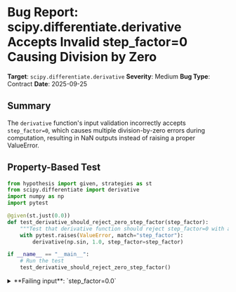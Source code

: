 # Bug Report: scipy.differentiate.derivative Accepts Invalid step_factor=0 Causing Division by Zero

**Target**: `scipy.differentiate.derivative`
**Severity**: Medium
**Bug Type**: Contract
**Date**: 2025-09-25

## Summary

The `derivative` function's input validation incorrectly accepts `step_factor=0`, which causes multiple division-by-zero errors during computation, resulting in NaN outputs instead of raising a proper ValueError.

## Property-Based Test

```python
from hypothesis import given, strategies as st
from scipy.differentiate import derivative
import numpy as np
import pytest

@given(st.just(0.0))
def test_derivative_should_reject_zero_step_factor(step_factor):
    """Test that derivative function should reject step_factor=0 with a ValueError"""
    with pytest.raises(ValueError, match="step_factor"):
        derivative(np.sin, 1.0, step_factor=step_factor)

if __name__ == "__main__":
    # Run the test
    test_derivative_should_reject_zero_step_factor()
```

<details>

<summary>
**Failing input**: `step_factor=0.0`
</summary>
```
============================= test session starts ==============================
platform linux -- Python 3.13.2, pytest-8.4.1, pluggy-1.5.0 -- /home/npc/miniconda/bin/python3
cachedir: .pytest_cache
hypothesis profile 'default'
rootdir: /home/npc/pbt/agentic-pbt/worker_/3
plugins: anyio-4.9.0, hypothesis-6.139.1, asyncio-1.2.0, langsmith-0.4.29
asyncio: mode=Mode.STRICT, debug=False, asyncio_default_fixture_loop_scope=None, asyncio_default_test_loop_scope=function
collecting ... collected 1 item

hypo.py::test_derivative_should_reject_zero_step_factor FAILED           [100%]

=================================== FAILURES ===================================
________________ test_derivative_should_reject_zero_step_factor ________________

    @given(st.just(0.0))
>   def test_derivative_should_reject_zero_step_factor(step_factor):

hypo.py:7:
_ _ _ _ _ _ _ _ _ _ _ _ _ _ _ _ _ _ _ _ _ _ _ _ _ _ _ _ _ _ _ _ _ _ _ _ _ _ _ _

step_factor = 0.0

    @given(st.just(0.0))
    def test_derivative_should_reject_zero_step_factor(step_factor):
        """Test that derivative function should reject step_factor=0 with a ValueError"""
>       with pytest.raises(ValueError, match="step_factor"):
E       Failed: DID NOT RAISE <class 'ValueError'>
E       Falsifying example: test_derivative_should_reject_zero_step_factor(
E           step_factor=0.0,
E       )

hypo.py:9: Failed
=============================== warnings summary ===============================
hypo.py::test_derivative_should_reject_zero_step_factor
hypo.py::test_derivative_should_reject_zero_step_factor
  /home/npc/.local/lib/python3.13/site-packages/scipy/differentiate/_differentiate.py:468: RuntimeWarning: divide by zero encountered in divide
    hc = h / c**xp.arange(n, dtype=work.dtype)

hypo.py::test_derivative_should_reject_zero_step_factor
hypo.py::test_derivative_should_reject_zero_step_factor
  /home/npc/.local/lib/python3.13/site-packages/scipy/differentiate/_differentiate.py:474: RuntimeWarning: divide by zero encountered in divide
    hr = h / d**xp.arange(2*n, dtype=work.dtype)

hypo.py::test_derivative_should_reject_zero_step_factor
hypo.py::test_derivative_should_reject_zero_step_factor
  /home/npc/.local/lib/python3.13/site-packages/scipy/_lib/_elementwise_iterative_method.py:243: RuntimeWarning: invalid value encountered in sin
    f = func(x, *work.args)

hypo.py::test_derivative_should_reject_zero_step_factor
hypo.py::test_derivative_should_reject_zero_step_factor
  /home/npc/.local/lib/python3.13/site-packages/scipy/differentiate/_differentiate.py:678: RuntimeWarning: divide by zero encountered in power
    h = s / fac ** p

hypo.py::test_derivative_should_reject_zero_step_factor
hypo.py::test_derivative_should_reject_zero_step_factor
  /home/npc/.local/lib/python3.13/site-packages/scipy/differentiate/_differentiate.py:678: RuntimeWarning: divide by zero encountered in divide
    h = s / fac ** p

hypo.py::test_derivative_should_reject_zero_step_factor
hypo.py::test_derivative_should_reject_zero_step_factor
  /home/npc/.local/lib/python3.13/site-packages/scipy/differentiate/_differentiate.py:700: RuntimeWarning: divide by zero encountered in power
    h = s / np.sqrt(fac) ** p

hypo.py::test_derivative_should_reject_zero_step_factor
hypo.py::test_derivative_should_reject_zero_step_factor
  /home/npc/.local/lib/python3.13/site-packages/scipy/differentiate/_differentiate.py:700: RuntimeWarning: divide by zero encountered in divide
    h = s / np.sqrt(fac) ** p

hypo.py::test_derivative_should_reject_zero_step_factor
hypo.py::test_derivative_should_reject_zero_step_factor
  /home/npc/.local/lib/python3.13/site-packages/scipy/differentiate/_differentiate.py:542: RuntimeWarning: divide by zero encountered in divide
    work.h /= work.fac

-- Docs: https://docs.pytest.org/en/stable/how-to/capture-warnings.html
=========================== short test summary info ============================
FAILED hypo.py::test_derivative_should_reject_zero_step_factor - Failed: DID ...
======================== 1 failed, 16 warnings in 0.25s ========================
```
</details>

## Reproducing the Bug

```python
import numpy as np
from scipy.differentiate import derivative

# Attempt to calculate derivative with step_factor=0
# This should raise a ValueError but instead causes division by zero
result = derivative(np.sin, 1.0, step_factor=0.0)
print(f"Result: {result}")
print(f"Derivative value: {result.df}")
print(f"Success: {result.success}")
print(f"Status: {result.status}")
```

<details>

<summary>
RuntimeWarnings and NaN result instead of ValueError
</summary>
```
/home/npc/.local/lib/python3.13/site-packages/scipy/differentiate/_differentiate.py:468: RuntimeWarning: divide by zero encountered in divide
  hc = h / c**xp.arange(n, dtype=work.dtype)
/home/npc/.local/lib/python3.13/site-packages/scipy/differentiate/_differentiate.py:474: RuntimeWarning: divide by zero encountered in divide
  hr = h / d**xp.arange(2*n, dtype=work.dtype)
/home/npc/.local/lib/python3.13/site-packages/scipy/_lib/_elementwise_iterative_method.py:243: RuntimeWarning: invalid value encountered in sin
  f = func(x, *work.args)
/home/npc/.local/lib/python3.13/site-packages/scipy/differentiate/_differentiate.py:678: RuntimeWarning: divide by zero encountered in power
  h = s / fac ** p
/home/npc/.local/lib/python3.13/site-packages/scipy/differentiate/_differentiate.py:678: RuntimeWarning: divide by zero encountered in divide
  h = s / fac ** p
/home/npc/.local/lib/python3.13/site-packages/scipy/differentiate/_differentiate.py:700: RuntimeWarning: divide by zero encountered in power
  h = s / np.sqrt(fac) ** p
/home/npc/.local/lib/python3.13/site-packages/scipy/differentiate/_differentiate.py:700: RuntimeWarning: divide by zero encountered in divide
  h = s / np.sqrt(fac) ** p
/home/npc/.local/lib/python3.13/site-packages/scipy/differentiate/_differentiate.py:542: RuntimeWarning: divide by zero encountered in divide
  work.h /= work.fac
Result:      success: False
      status: -3
          df: nan
       error: nan
         nit: 1
        nfev: 9
           x: 1.0
Derivative value: nan
Success: False
Status: -3
```
</details>

## Why This Is A Bug

The validation logic at lines 27-33 of `scipy/differentiate/_differentiate.py` incorrectly allows `step_factor=0` to pass validation. The current check `np.any(tols < 0)` only rejects negative values, accepting zero since `0 >= 0`. However, the algorithm mathematically requires `step_factor > 0` for the following reasons:

1. **Division by zero in step calculation**: At line 468, the code computes `hc = h / c**xp.arange(n, dtype=work.dtype)` where `c = step_factor`. When `c=0`, this produces `c**1 = 0`, `c**2 = 0`, etc., leading to division by zero for all terms except the first.

2. **Mathematical interpretation**: The documentation describes `step_factor` as "the factor by which the step size is *reduced*" with the formula `new_step = initial_step / step_factor`. A zero reduction factor has no valid mathematical meaning and results in undefined behavior.

3. **Inconsistent error messaging**: The error message states "Tolerances and step parameters must be non-negative scalars" which implies `>= 0` is acceptable, but the algorithm requires strictly positive values for `step_factor`.

4. **Confusing user experience**: Instead of getting a clear validation error, users encounter multiple RuntimeWarnings and receive a result with `success=False`, `status=-3` (non-finite value encountered), and `df=nan`.

## Relevant Context

The finite difference algorithm in `scipy.differentiate.derivative` uses Richardson extrapolation with progressively smaller step sizes. The `step_factor` parameter controls how quickly these steps decrease. The algorithm is based on the following mathematical principle:

- In iteration `i`, the step size is `h_i = initial_step / (step_factor^i)`
- When `step_factor=0`, all iterations after the first have undefined step sizes
- The algorithm also uses `sqrt(step_factor)` for one-sided differences, which becomes 0

The current validation groups `step_factor` with tolerance parameters that can legitimately be zero, but `step_factor` has different mathematical requirements and should be validated separately.

Documentation link: https://docs.scipy.org/doc/scipy/reference/generated/scipy.differentiate.derivative.html
Source code: https://github.com/scipy/scipy/blob/main/scipy/differentiate/_differentiate.py

## Proposed Fix

```diff
--- a/scipy/differentiate/_differentiate.py
+++ b/scipy/differentiate/_differentiate.py
@@ -24,12 +24,16 @@ def _derivative_iv(f, x, args, tolerances, maxiter, order, initial_step,
     rtol = tolerances.get('rtol', None)

     # tolerances are floats, not arrays; OK to use NumPy
-    message = 'Tolerances and step parameters must be non-negative scalars.'
+    message = 'Tolerances must be non-negative scalars.'
     tols = np.asarray([atol if atol is not None else 1,
-                       rtol if rtol is not None else 1,
-                       step_factor])
-    if (not np.issubdtype(tols.dtype, np.number) or np.any(tols < 0)
-            or np.any(np.isnan(tols)) or tols.shape != (3,)):
+                       rtol if rtol is not None else 1])
+    if (not np.issubdtype(tols.dtype, np.number) or np.any(tols < 0)
+            or np.any(np.isnan(tols)) or tols.shape != (2,)):
+        raise ValueError(message)
+
+    # step_factor must be strictly positive
+    if (not np.isscalar(step_factor) or step_factor <= 0
+            or np.isnan(step_factor)):
+        raise ValueError('`step_factor` must be a positive scalar.')
-    step_factor = float(tols[2])
+    step_factor = float(step_factor)
```